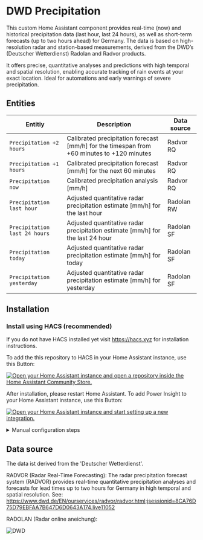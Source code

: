 # DWD Precipitation

This custom Home Assistant component provides real-time (now) and historical precipitation data (last hour, last 24 hours), as well as short-term forecasts (up to two hours ahead) for Germany. 
The data is based on high-resolution radar and station-based measurements, derived from the DWD’s (Deutscher Wetterdienst) Radolan and Radvor products. 

It offers precise, quantitative analyses and predictions with high temporal and spatial resolution, enabling accurate tracking of rain events at your exact location. 
Ideal for automations and early warnings of severe precipitation.


## Entities

Entitiy | Description | Data source |
| ---- | ---- | ---- |
| `Precipitation +2 hours`| Calibrated precipitation forecast [mm/h] for the timespan from +60 minutes to +120 minutes | Radvor RQ |
| `Precipitation +1 hours`| Calibrated precipitation forecast [mm/h] for the next 60 minutes | Radvor RQ |
| `Precipitation now`| Calibrated precipitation analysis [mm/h] | Radvor RQ |
| `Precipitation last hour`| Adjusted quantitative radar precipitation estimate [mm/h] for the last hour | Radolan RW |
| `Precipitation last 24 hours`| Adjusted quantitative radar precipitation estimate [mm/h] for the last 24 hour | Radolan SF |
| `Precipitation today`| Adjusted quantitative radar precipitation estimate [mm/h] for today | Radolan SF |
| `Precipitation yesterday`| Adjusted quantitative radar precipitation estimate [mm/h] for yesterday | Radolan SF |

## Installation
### Install using HACS (recommended)
If you do not have HACS installed yet visit https://hacs.xyz for installation instructions.

To add the this repository to HACS in your Home Assistant instance, use this Button:

[![Open your Home Assistant instance and open a repository inside the Home Assistant Community Store.](https://my.home-assistant.io/badges/hacs_repository.svg)](https://my.home-assistant.io/redirect/hacs_repository/?owner=Hoffmann77&repository=ha-dwd-precipitation&category=Integration)

After installation, please restart Home Assistant. To add Power Insight to your Home Assistant instance, use this Button:

[![Open your Home Assistant instance and start setting up a new integration.](https://my.home-assistant.io/badges/config_flow_start.svg)](https://my.home-assistant.io/redirect/config_flow_start/?domain=dwd_precipitation)

<details>
<summary>Manual configuration steps</summary>

### Semi-Manual Installation with HACS
1. Go HACS integrations section.
2. Click on the 3 dots in the top right corner.
3. Select "Custom repositories"
4. Add the URL (https://github.com/hoffmann77/ha-dwd-precipitation) to the repository.
5. Select the integration category.
6. Click the "ADD" button.
7. Now you are able to download the integration

## Manual Installation
1. Access the GitHub repository for this integration.
2. Download the ZIP file of the repository and extract its contents.
3. Copy the "dwd_precipitation" folder into the custom_components directory located typically at /config/custom_components/ in your Home Assistant directory.

## Restart Home Assistant
1. Restart your Home Assistant.

## Add Integration
1. Navigate to Settings > Devices & Services.
2. Click Add Integration and search for "DWD Precipitation".
3. Select the DWD Precipitation integration to initiate setup.

</details>

## Data source

The data ist derived from the 'Deutscher Wetterdienst'.

RADVOR (Radar Real-Time Forecasting): The radar precipitation forecast system (RADVOR) provides real-time quantitative precipitation analyses and forecasts for lead times up to two hours for Germany in high temporal and spatial resolution.
See: https://www.dwd.de/EN/ourservices/radvor/radvor.html;jsessionid=8CA76D75D79EBFAA7B647D6D0643A174.live11052

RADOLAN (Radar online aneichung):

![DWD](https://www.dwd.de/EN/service/legal_notice/dwd-logo-png.png?__blob=publicationFile&v=2)
